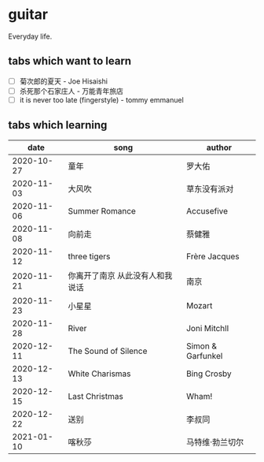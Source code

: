 # guitar

Everyday life.

## tabs which want to learn

- [ ] 菊次郎的夏天 -  Joe Hisaishi
- [ ] 杀死那个石家庄人 - 万能青年旅店
- [ ] it is never too late (fingerstyle) - tommy emmanuel

## tabs which learning

| date      | song                            | author            |
| ---------- | ------------------------------- | ----------------- |
| 2020-10-27 | 童年                            | 罗大佑            |
| 2020-11-03 | 大风吹                          | 草东没有派对      |
| 2020-11-06 | Summer Romance                  | Accusefive        |
| 2020-11-08 | 向前走                          | 蔡健雅            |
| 2020-11-12 | three tigers                     | Frère Jacques     |
| 2020-11-21 | 你离开了南京 从此没有人和我说话 | 南京              |
| 2020-11-23 | 小星星                          | Mozart            |
| 2020-11-28 | River                           | Joni Mitchll      |
| 2020-12-11 | The Sound of Silence            | Simon & Garfunkel |
| 2020-12-13 | White Charismas                 | Bing Crosby       |
| 2020-12-15 | Last Christmas | Wham! |
| 2020-12-22 | 送别 | 李叔同 |
| 2021-01-10 | 喀秋莎 | 马特维·勃兰切尔 |
